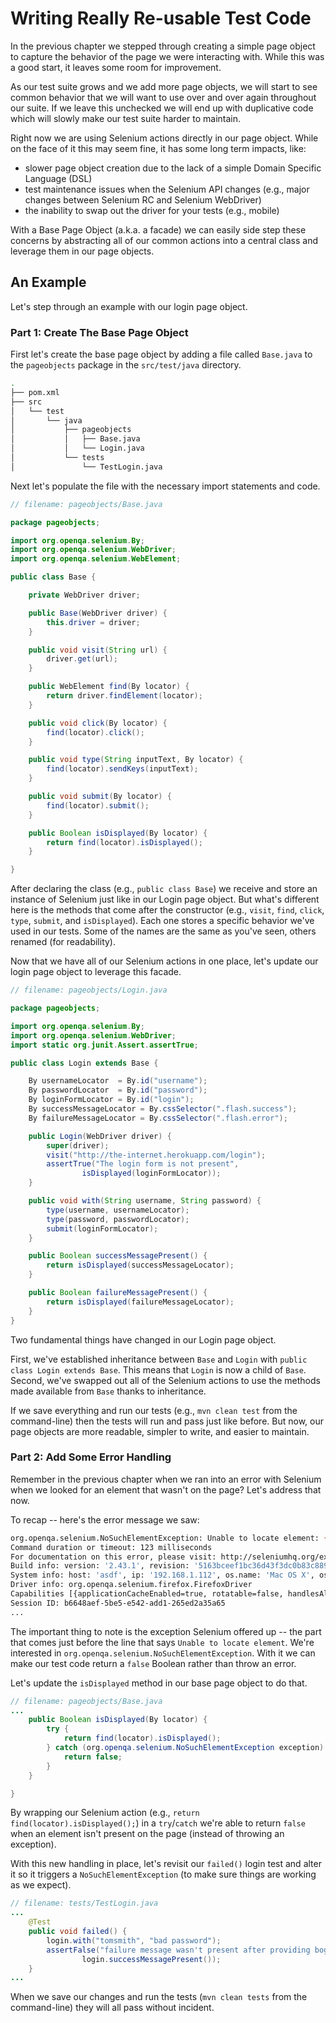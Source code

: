 # Writing Really Re-usable Test Code

In the previous chapter we stepped through creating a simple page object to capture the behavior of the page we were interacting with. While this was a good start, it leaves some room for improvement.

As our test suite grows and we add more page objects, we will start to see common behavior that we will want to use over and over again throughout our suite. If we leave this unchecked we will end up with duplicative code which will slowly make our test suite harder to maintain. 

Right now we are using Selenium actions directly in our page object. While on the face of it this may seem fine, it has some long term impacts, like:

+ slower page object creation due to the lack of a simple Domain Specific Language (DSL)
+ test maintenance issues when the Selenium API changes (e.g., major changes between Selenium RC and Selenium WebDriver)
+ the inability to swap out the driver for your tests (e.g., mobile)

With a Base Page Object (a.k.a. a facade) we can easily side step these concerns by abstracting all of our common actions into a central class and leverage them in our page objects.

## An Example

Let's step through an example with our login page object.

### Part 1: Create The Base Page Object

First let's create the base page object by adding a file called `Base.java` to the `pageobjects` package in the `src/test/java` directory.

```sh
.
├── pom.xml
├── src
│   └── test
│       └── java
│           ├── pageobjects
│           │   ├── Base.java
│           │   └── Login.java
│           └── tests
│               └── TestLogin.java
```

Next let's populate the file with the necessary import statements and code.

```java
// filename: pageobjects/Base.java

package pageobjects;

import org.openqa.selenium.By;
import org.openqa.selenium.WebDriver;
import org.openqa.selenium.WebElement;

public class Base {

    private WebDriver driver;

    public Base(WebDriver driver) {
        this.driver = driver;
    }

    public void visit(String url) {
        driver.get(url);
    }

    public WebElement find(By locator) {
        return driver.findElement(locator);
    }

    public void click(By locator) {
        find(locator).click();
    }

    public void type(String inputText, By locator) {
        find(locator).sendKeys(inputText);
    }

    public void submit(By locator) {
        find(locator).submit();
    }

    public Boolean isDisplayed(By locator) {
        return find(locator).isDisplayed();
    }

}
```

After declaring the class (e.g., `public class Base`) we receive and store an instance of Selenium just like in our Login page object. But what's different here is the methods that come after the constructor (e.g., `visit`, `find`, `click`, `type`, `submit`, and `isDisplayed`). Each one stores a specific behavior we've used in our tests. Some of the names are the same as you've seen, others renamed (for readability).

Now that we have all of our Selenium actions in one place, let's update our login page object to leverage this facade.

```java
// filename: pageobjects/Login.java

package pageobjects;

import org.openqa.selenium.By;
import org.openqa.selenium.WebDriver;
import static org.junit.Assert.assertTrue;

public class Login extends Base {

    By usernameLocator  = By.id("username");
    By passwordLocator  = By.id("password");
    By loginFormLocator = By.id("login");
    By successMessageLocator = By.cssSelector(".flash.success");
    By failureMessageLocator = By.cssSelector(".flash.error");

    public Login(WebDriver driver) {
        super(driver);
        visit("http://the-internet.herokuapp.com/login");
        assertTrue("The login form is not present",
                isDisplayed(loginFormLocator));
    }

    public void with(String username, String password) {
        type(username, usernameLocator);
        type(password, passwordLocator);
        submit(loginFormLocator);
    }

    public Boolean successMessagePresent() {
        return isDisplayed(successMessageLocator);
    }

    public Boolean failureMessagePresent() {
        return isDisplayed(failureMessageLocator);
    }
}
```

Two fundamental things have changed in our Login page object.

First, we've established inheritance between `Base` and `Login` with `public class Login extends Base`. This means that `Login` is now a child of `Base`. Second, we've swapped out all of the Selenium actions to use the methods made available from `Base` thanks to inheritance.

If we save everything and run our tests (e.g., `mvn clean test` from the command-line) then the tests will run and pass just like before. But now, our page objects are more readable, simpler to write, and easier to maintain.

### Part 2: Add Some Error Handling

Remember in the previous chapter when we ran into an error with Selenium when we looked for an element that wasn't on the page? Let's address that now.

To recap -- here's the error message we saw:

```sh
org.openqa.selenium.NoSuchElementException: Unable to locate element: {"method":"css selector","selector":".flash.error"}
Command duration or timeout: 123 milliseconds
For documentation on this error, please visit: http://seleniumhq.org/exceptions/no_such_element.html
Build info: version: '2.43.1', revision: '5163bceef1bc36d43f3dc0b83c88998168a363a0', time: '2014-09-10 09:43:55'
System info: host: 'asdf', ip: '192.168.1.112', os.name: 'Mac OS X', os.arch: 'x86_64', os.version: '10.10.1', java.version: '1.8.0_25'
Driver info: org.openqa.selenium.firefox.FirefoxDriver
Capabilities [{applicationCacheEnabled=true, rotatable=false, handlesAlerts=true, databaseEnabled=true, version=34.0.5, platform=MAC, nativeEvents=false, acceptSslCerts=true, webStorageEnabled=true, locationContextEnabled=true, browserName=firefox, takesScreenshot=true, javascriptEnabled=true, cssSelectorsEnabled=true}]
Session ID: b6648aef-5be5-e542-add1-265ed2a35a65
...
```

The important thing to note is the exception Selenium offered up -- the part that comes just before the line that says `Unable to locate element`. We're interested in `org.openqa.selenium.NoSuchElementException`. With it we can make our test code return a `false` Boolean rather than throw an error.

Let's update the `isDisplayed` method in our base page object to do that.

```java
// filename: pageobjects/Base.java
...
    public Boolean isDisplayed(By locator) {
        try {
            return find(locator).isDisplayed();
        } catch (org.openqa.selenium.NoSuchElementException exception) {
            return false;
        }
    }

}
```

By wrapping our Selenium action (e.g., `return find(locator).isDisplayed();`) in a `try`/`catch` we're able to return `false` when an element isn't present on the page (instead of throwing an exception).

With this new handling in place, let's revisit our `failed()` login test and alter it so it triggers a `NoSuchElementException` (to make sure things are working as we expect).

```java
// filename: tests/TestLogin.java
...
    @Test
    public void failed() {
        login.with("tomsmith", "bad password");
        assertFalse("failure message wasn't present after providing bogus credentials",
                login.successMessagePresent());
    }
...
```

When we save our changes and run the tests (`mvn clean tests` from the command-line) they will all pass without incident.
